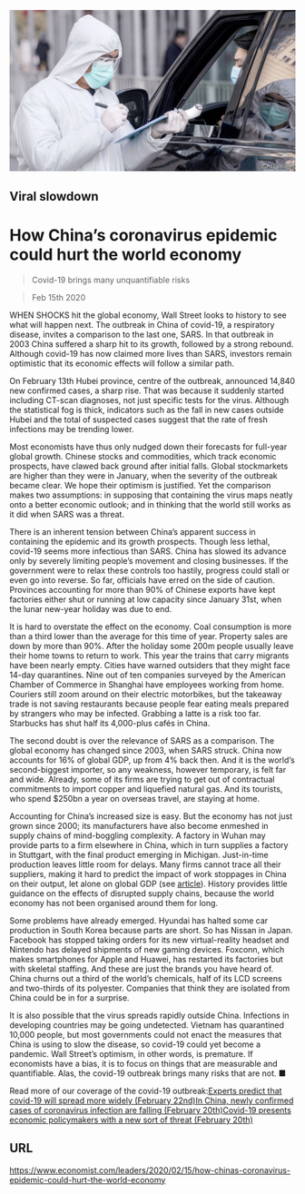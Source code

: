 ![](./images/20200215_LDP501.jpg)

## Viral slowdown

# How China’s coronavirus epidemic could hurt the world economy

> Covid-19 brings many unquantifiable risks

> Feb 15th 2020

WHEN SHOCKS hit the global economy, Wall Street looks to history to see what will happen next. The outbreak in China of covid-19, a respiratory disease, invites a comparison to the last one, SARS. In that outbreak in 2003 China suffered a sharp hit to its growth, followed by a strong rebound. Although covid-19 has now claimed more lives than SARS, investors remain optimistic that its economic effects will follow a similar path.

On February 13th Hubei province, centre of the outbreak, announced 14,840 new confirmed cases, a sharp rise. That was because it suddenly started including CT-scan diagnoses, not just specific tests for the virus. Although the statistical fog is thick, indicators such as the fall in new cases outside Hubei and the total of suspected cases suggest that the rate of fresh infections may be trending lower.

Most economists have thus only nudged down their forecasts for full-year global growth. Chinese stocks and commodities, which track economic prospects, have clawed back ground after initial falls. Global stockmarkets are higher than they were in January, when the severity of the outbreak became clear. We hope their optimism is justified. Yet the comparison makes two assumptions: in supposing that containing the virus maps neatly onto a better economic outlook; and in thinking that the world still works as it did when SARS was a threat.

There is an inherent tension between China’s apparent success in containing the epidemic and its growth prospects. Though less lethal, covid-19 seems more infectious than SARS. China has slowed its advance only by severely limiting people’s movement and closing businesses. If the government were to relax these controls too hastily, progress could stall or even go into reverse. So far, officials have erred on the side of caution. Provinces accounting for more than 90% of Chinese exports have kept factories either shut or running at low capacity since January 31st, when the lunar new-year holiday was due to end.

It is hard to overstate the effect on the economy. Coal consumption is more than a third lower than the average for this time of year. Property sales are down by more than 90%. After the holiday some 200m people usually leave their home towns to return to work. This year the trains that carry migrants have been nearly empty. Cities have warned outsiders that they might face 14-day quarantines. Nine out of ten companies surveyed by the American Chamber of Commerce in Shanghai have employees working from home. Couriers still zoom around on their electric motorbikes, but the takeaway trade is not saving restaurants because people fear eating meals prepared by strangers who may be infected. Grabbing a latte is a risk too far. Starbucks has shut half its 4,000-plus cafés in China.

The second doubt is over the relevance of SARS as a comparison. The global economy has changed since 2003, when SARS struck. China now accounts for 16% of global GDP, up from 4% back then. And it is the world’s second-biggest importer, so any weakness, however temporary, is felt far and wide. Already, some of its firms are trying to get out of contractual commitments to import copper and liquefied natural gas. And its tourists, who spend $250bn a year on overseas travel, are staying at home.

Accounting for China’s increased size is easy. But the economy has not just grown since 2000; its manufacturers have also become enmeshed in supply chains of mind-boggling complexity. A factory in Wuhan may provide parts to a firm elsewhere in China, which in turn supplies a factory in Stuttgart, with the final product emerging in Michigan. Just-in-time production leaves little room for delays. Many firms cannot trace all their suppliers, making it hard to predict the impact of work stoppages in China on their output, let alone on global GDP (see [article](https://www.economist.com//international/2020/02/13/chinas-neighbours-are-rushing-to-contain-the-spread-of-the-new-coronavirus)). History provides little guidance on the effects of disrupted supply chains, because the world economy has not been organised around them for long.

Some problems have already emerged. Hyundai has halted some car production in South Korea because parts are short. So has Nissan in Japan. Facebook has stopped taking orders for its new virtual-reality headset and Nintendo has delayed shipments of new gaming devices. Foxconn, which makes smartphones for Apple and Huawei, has restarted its factories but with skeletal staffing. And these are just the brands you have heard of. China churns out a third of the world’s chemicals, half of its LCD screens and two-thirds of its polyester. Companies that think they are isolated from China could be in for a surprise.

It is also possible that the virus spreads rapidly outside China. Infections in developing countries may be going undetected. Vietnam has quarantined 10,000 people, but most governments could not enact the measures that China is using to slow the disease, so covid-19 could yet become a pandemic. Wall Street’s optimism, in other words, is premature. If economists have a bias, it is to focus on things that are measurable and quantifiable. Alas, the covid-19 outbreak brings many risks that are not. ■

Read more of our coverage of the covid-19 outbreak:[Experts predict that covid-19 will spread more widely (February 22nd)](https://www.economist.com//international/2020/02/22/experts-predict-that-covid-19-will-spread-more-widely)[In China, newly confirmed cases of coronavirus infection are falling (February 20th)](https://www.economist.com//china/2020/02/22/in-china-newly-confirmed-cases-of-coronavirus-infection-are-falling)[Covid-19 presents economic policymakers with a new sort of threat (February 20th)](https://www.economist.com//finance-and-economics/2020/02/22/covid-19-presents-economic-policymakers-with-a-new-sort-of-threat)[](https://www.economist.com//leaders/2020/02/15/how-chinas-coronavirus-epidemic-could-hurt-the-world-economy)

## URL

https://www.economist.com/leaders/2020/02/15/how-chinas-coronavirus-epidemic-could-hurt-the-world-economy
